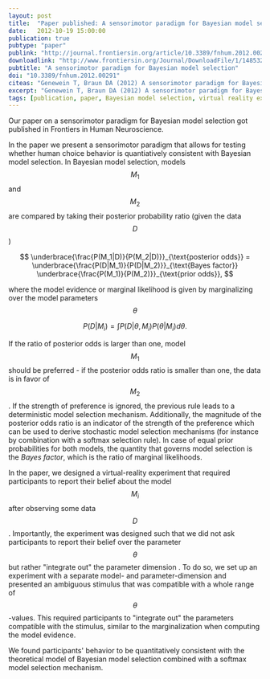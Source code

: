 ```yaml
---
layout: post
title:  "Paper published: A sensorimotor paradigm for Bayesian model selection"
date:   2012-10-19 15:00:00
publication: true
pubtype: "paper"
publink: "http://journal.frontiersin.org/article/10.3389/fnhum.2012.00291/"
downloadlink: "http://www.frontiersin.org/Journal/DownloadFile/1/148532/33743/1/21/fnhum-06-00291_pdf"
pubtitle: "A sensorimotor paradigm for Bayesian model selection"
doi: "10.3389/fnhum.2012.00291"
citeas: "Genewein T, Braun DA (2012) A sensorimotor paradigm for Bayesian model selection. Frontiers in Human Neuroscience 6:291. doi: 10.3389/fnhum.2012.00291"
excerpt: "Genewein T, Braun DA (2012) A sensorimotor paradigm for Bayesian model selection."
tags: [publication, paper, Bayesian model selection, virtual reality experiment]
---
```

Our paper on a sensorimotor paradigm for Bayesian model selection got published in Frontiers in Human Neuroscience.

In the paper we present a sensorimotor paradigm that allows for testing whether human choice behavior is quantiatively consistent with Bayesian model selection. In Bayesian model selection, models $$M_1$$ and $$M_2$$ are compared by taking their posterior probability ratio (given the data $$D$$)

$$
\underbrace{\frac{P(M_1|D)}{P(M_2|D)}}_{\text{posterior odds}} = \underbrace{\frac{P(D|M_1)}{P(D|M_2)}}_{\text{Bayes factor}} \underbrace{\frac{P(M_1)}{P(M_2)}}_{\text{prior odds}},
$$

where the model evidence or marginal likelihood is given by marginalizing over the model parameters $$\theta$$

$$
P(D|M_i)=\int P(D|\theta,M_i)P(\theta|M_i) d\theta.
$$

If the ratio of posterior odds is larger than one, model $$M_1$$ should be preferred - if the posterior odds ratio is smaller than one, the data is in favor of $$M_2$$.  If the strength of preference is ignored, the previous rule leads to a deterministic model selection mechanism. Additionally, the magnitude of the posterior odds ratio is an indicator of the strength of the preference which can be used to derive stochastic model selection mechanisms (for instance by combination with a softmax selection rule). In case of equal prior probabilities for both models, the quantity that governs model selection is the *Bayes factor*, which is the ratio of marginal likelihoods.

In the paper, we designed a virtual-reality experiment that required participants to report their belief about the model $$M_i$$ after observing some data $$D$$. Importantly, the experiment was designed such that we did not ask participants to report their belief over the parameter $$\theta$$ but rather "integrate out" the parameter dimension . To do so, we set up an experiment with a separate model- and parameter-dimension and presented an ambiguous stimulus that was compatible with a whole range of $$\theta$$-values. This required participants to "integrate out" the parameters compatible with the stimulus, similar to the marginalization when computing the model evidence.

We found participants' behavior to be quantitatively consistent with the theoretical model of Bayesian model selection combined with a softmax model selection mechanism.
